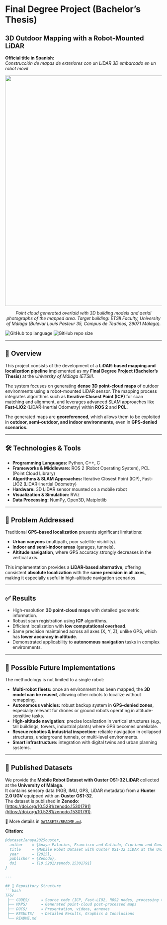 # Final Degree Project (Bachelor’s Thesis)  
## 3D Outdoor Mapping with a Robot-Mounted LiDAR  

**Official title in Spanish:**  
*Construcción de mapas de exteriores con un LiDAR 3D embarcado en un robot móvil*  

<p align="center">
  <img width="1842" height="740" alt="image" src="https://github.com/user-attachments/assets/a252fdda-e340-44af-afd0-f5c19f55e877" width="750">
</p>

<p align="center">
  <em>Point cloud generated overlaid with 3D building models and aerial photographs of the mapped area.  
  Target building: ETSII Faculty, University of Málaga (Bulevar Louis Pasteur 35, Campus de Teatinos, 29071 Málaga).</em>
</p>

![GitHub top language](https://img.shields.io/github/languages/top/Francisco-AnayaPalacios/TFG) 
![GitHub repo size](https://img.shields.io/github/repo-size/Francisco-AnayaPalacios/TFG)

---

## 📖 Overview
This project consists of the development of a **LiDAR-based mapping and localization pipeline** implemented as my **Final Degree Project (Bachelor’s Thesis)** at the *University of Málaga (ETSII)*.  

The system focuses on generating **dense 3D point-cloud maps** of outdoor environments using a robot-mounted LiDAR sensor. The mapping process integrates algorithms such as **Iterative Closest Point (ICP)** for scan matching and alignment, and leverages advanced SLAM approaches like **Fast-LIO2** (LiDAR-Inertial Odometry) within **ROS 2** and **PCL**.  

The generated maps are **georeferenced**, which allows them to be exploited in **outdoor, semi-outdoor, and indoor environments**, even in **GPS-denied scenarios**.  

---

## 🛠️ Technologies & Tools
- **Programming Languages:** Python, C++, C  
- **Frameworks & Middleware:** ROS 2 (Robot Operating System), PCL (Point Cloud Library)  
- **Algorithms & SLAM Approaches:** Iterative Closest Point (ICP), Fast-LIO2 (LiDAR-Inertial Odometry)  
- **Hardware:** 3D LiDAR sensor mounted on a mobile robot  
- **Visualization & Simulation:** RViz  
- **Data Processing:** NumPy, Open3D, Matplotlib  

---

## 🛑 Problem Addressed
Traditional **GPS-based localization** presents significant limitations:  
- **Urban canyons** (multipath, poor satellite visibility).  
- **Indoor and semi-indoor areas** (garages, tunnels).  
- **Altitude navigation**, where GPS accuracy strongly decreases in the vertical axis.  

This implementation provides a **LiDAR-based alternative**, offering consistent **absolute localization** with the **same precision in all axes**, making it especially useful in high-altitude navigation scenarios.  

---

## ✅ Results
- High-resolution **3D point-cloud maps** with detailed geometric information.  
- Robust scan registration using **ICP** algorithms.  
- Efficient localization with **low computational overhead**.  
- Same precision maintained across all axes (X, Y, Z), unlike GPS, which has **lower accuracy in altitude**.  
- Demonstrated applicability to **autonomous navigation** tasks in complex environments.  

---

## 🔮 Possible Future Implementations
The methodology is not limited to a single robot:  
- **Multi-robot fleets:** once an environment has been mapped, the **3D model can be reused**, allowing other robots to localize without remapping.  
- **Autonomous vehicles:** robust backup system in **GPS-denied zones**, especially relevant for drones or ground robots operating in altitude-sensitive tasks.  
- **High-altitude navigation:** precise localization in vertical structures (e.g., tall buildings, towers, industrial plants) where GPS becomes unreliable.  
- **Rescue robotics & industrial inspection:** reliable navigation in collapsed structures, underground tunnels, or multi-level environments.  
- **Smart infrastructure:** integration with digital twins and urban planning systems.  

---

## 📂 Published Datasets
We provide the **Mobile Robot Dataset with Ouster OS1-32 LiDAR** collected at the **University of Málaga**.  
It contains sensory data (RGB, IMU, GPS, LiDAR metadata) from a **Hunter 2.0 UGV** equipped with an **Ouster OS1-32**.  
The dataset is published in **Zenodo**: [https://doi.org/10.5281/zenodo.15301791](https://doi.org/10.5281/zenodo.15301791).  

📂 More details in [`DATASETS/README.md`](./DATASETS/README.md).  

**Citation:**  
```bibtex
@dataset{anaya2025ouster,
  author    = {Anaya Palacios, Francisco and Galindo, Cipriano and González-Jiménez, Javier},
  title     = {Mobile Robot Dataset with Ouster OS1-32 LiDAR at the University of Málaga},
  year      = {2025},
  publisher = {Zenodo},
  doi       = {10.5281/zenodo.15301791}
}

---

## 📂 Repository Structure
```bash
TFG/
 ├── CODES/     → Source code (ICP, Fast-LIO2, ROS2 nodes, processing tools)  
 ├── MAPS/      → Generated point-cloud post-processed maps  
 ├── DOCS/      → Presentation, videos, annexes
 ├── RESULTS/   → Detailed Results, Graphics & Conclusions
 └── README.md
